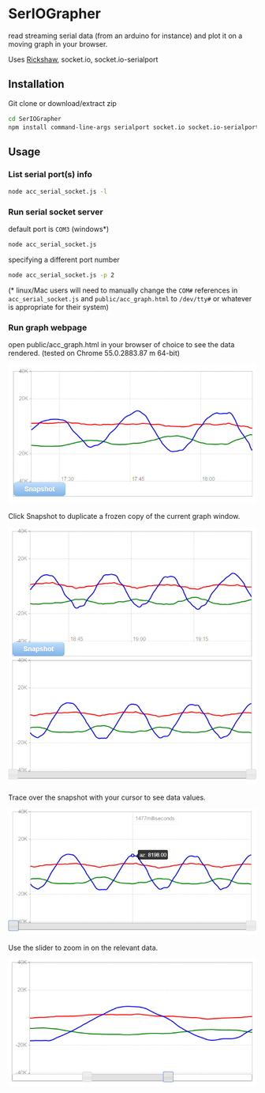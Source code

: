 # SerIOGrapher

read streaming serial data (from an arduino for instance) and plot it on a moving graph in your browser. 


Uses [Rickshaw](https://github.com/shutterstock/rickshaw), socket.io, socket.io-serialport


## Installation

Git clone or download/extract zip

```bash
cd SerIOGrapher
npm install command-line-args serialport socket.io socket.io-serialport
```

## Usage

### List serial port(s) info

```bash
node acc_serial_socket.js -l
```

### Run serial socket server

default port is `COM3` (windows*)

```bash
node acc_serial_socket.js
```

specifying a different port number

```bash
node acc_serial_socket.js -p 2
```

(* linux/Mac users will need to manually change the `COM#` references in `acc_serial_socket.js` and `public/acc_graph.html` to `/dev/tty#` or whatever is appropriate for their system)


### Run graph webpage

open public/acc_graph.html in your browser of choice to see the data rendered. (tested on Chrome 55.0.2883.87 m 64-bit)

![graph](img/graph.png)

Click Snapshot to duplicate a frozen copy of the current graph window.

![graph](img/snapped.png)

Trace over the snapshot with your cursor to see data values.

![graph](img/trace.png)

Use the slider to zoom in on the relevant data.

![graph](img/zoom.png)